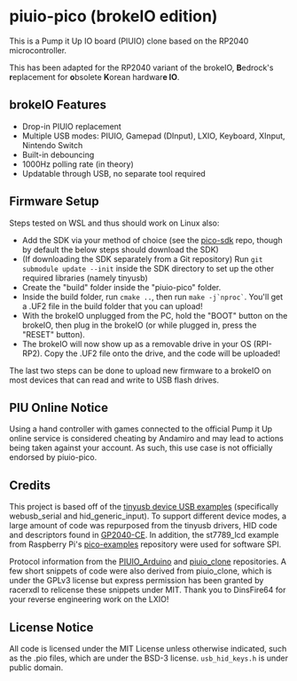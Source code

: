 # piuio-pico (brokeIO edition)

This is a Pump it Up IO board (PIUIO) clone based on the RP2040 microcontroller.

This has been adapted for the RP2040 variant of the brokeIO, **B**edrock's **r**eplacement for **o**bsolete **K**orean hardwar**e IO**.

## brokeIO Features

- Drop-in PIUIO replacement
- Multiple USB modes: PIUIO, Gamepad (DInput), LXIO, Keyboard, XInput, Nintendo Switch
- Built-in debouncing
- 1000Hz polling rate (in theory)
- Updatable through USB, no separate tool required

## Firmware Setup

Steps tested on WSL and thus should work on Linux also:

- Add the SDK via your method of choice (see the [pico-sdk](https://github.com/raspberrypi/pico-sdk) repo, though by default the below steps should download the SDK)
- (If downloading the SDK separately from a Git repository) Run `git submodule update --init` inside the SDK directory to set up the other required libraries (namely tinyusb)
- Create the "build" folder inside the "piuio-pico" folder.
- Inside the build folder, run `cmake ..`, then run `` make -j`nproc` ``. You'll get a .UF2 file in the build folder that you can upload!
- With the brokeIO unplugged from the PC, hold the "BOOT" button on the brokeIO, then plug in the brokeIO (or while plugged in, press the "RESET" button).
- The brokeIO will now show up as a removable drive in your OS (RPI-RP2). Copy the .UF2 file onto the drive, and the code will be uploaded!

The last two steps can be done to upload new firmware to a brokeIO on most devices that can read and write to USB flash drives.

## PIU Online Notice

Using a hand controller with games connected to the official Pump it Up online service is considered cheating by Andamiro and may lead to actions being taken against your account.
As such, this use case is not officially endorsed by piuio-pico.


## Credits

This project is based off of the [tinyusb device USB examples](https://github.com/hathach/tinyusb/tree/master/examples/device) (specifically webusb_serial and hid_generic_input).
To support different device modes, a large amount of code was repurposed from the tinyusb drivers, HID code and descriptors found in [GP2040-CE](https://github.com/OpenStickCommunity/GP2040-CE).
In addition, the st7789_lcd example from Raspberry Pi's [pico-examples](https://github.com/raspberrypi/pico-examples/tree/master/pio/st7789_lcd) repository were used for software SPI.

Protocol information from the [PIUIO_Arduino](https://github.com/ckdur/PIUIO_Arduino/) and [piuio_clone](https://github.com/racerxdl/piuio_clone/) repositories.
A few short snippets of code were also derived from piuio_clone, which is under the GPLv3 license but express permission has been granted by racerxdl to relicense these snippets under MIT.
Thank you to DinsFire64 for your reverse engineering work on the LXIO!


## License Notice

All code is licensed under the MIT License unless otherwise indicated, such as the .pio files, which are under the BSD-3 license. `usb_hid_keys.h` is under public domain.